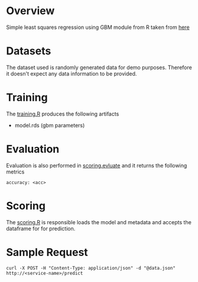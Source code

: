 
# Overview
Simple least squares regression using GBM module from R taken from [here](https://github.com/gbm-developers/gbm/blob/master/demo/gaussian.R)

# Datasets
The dataset used is randomly generated data for demo purposes. Therefore it doesn't expect any data information to be provided.

# Training
The [training.R](./DOCKER_GENERIC_RAW/model_modules/training.R) produces the following artifacts

- model.rds     (gbm parameters)

# Evaluation
Evaluation is also performed in [scoring.evluate](./DOCKER_GENERIC_RAW/model_modules/scoring.R) and it returns the following metrics

    accuracy: <acc>

# Scoring 
The [scoring.R](./DOCKER_GENERIC_RAW/model_modules/scoring.R) is responsible loads the model and metadata and accepts the dataframe for
for prediction. 

# Sample Request

    curl -X POST -H "Content-Type: application/json" -d "@data.json" http://<service-name>/predict
